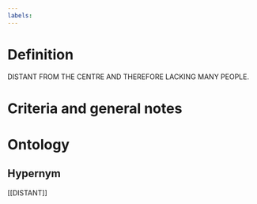 ```yaml
---
labels: 
---
```


# Definition
DISTANT FROM THE CENTRE AND THEREFORE LACKING MANY PEOPLE.
# Criteria and general notes
# Ontology

## Hypernym
[[DISTANT]]